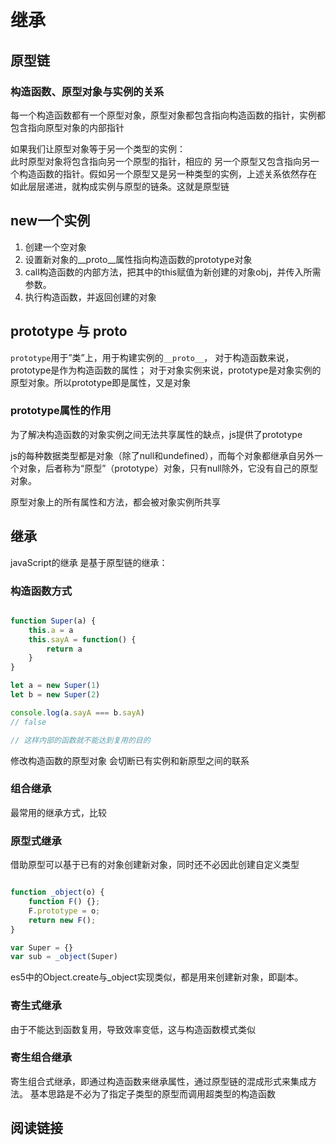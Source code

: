 # 继承
## 原型链
### 构造函数、原型对象与实例的关系
每一个构造函数都有一个原型对象，原型对象都包含指向构造函数的指针，实例都包含指向原型对象的内部指针  

如果我们让原型对象等于另一个类型的实例：  
此时原型对象将包含指向另一个原型的指针，相应的 另一个原型又包含指向另一个构造函数的指针。假如另一个原型又是另一种类型的实例，上述关系依然存在 如此层层递进，就构成实例与原型的链条。这就是原型链

## new一个实例

1. 创建一个空对象
2. 设置新对象的__proto__属性指向构造函数的prototype对象
3. call构造函数的内部方法，把其中的this赋值为新创建的对象obj，并传入所需参数。
4. 执行构造函数，并返回创建的对象

## prototype 与 __proto__

```prototype```用于”类”上，用于构建实例的```__proto__```，
对于构造函数来说，prototype是作为构造函数的属性；
对于对象实例来说，prototype是对象实例的原型对象。所以prototype即是属性，又是对象


<!-- __proto__ -->

### prototype属性的作用

为了解决构造函数的对象实例之间无法共享属性的缺点，js提供了prototype

js的每种数据类型都是对象（除了null和undefined），而每个对象都继承自另外一个对象，后者称为“原型”（prototype）对象，只有null除外，它没有自己的原型对象。

原型对象上的所有属性和方法，都会被对象实例所共享


## 继承

javaScript的继承 是基于原型链的继承：

### 构造函数方式

``` javaScript

function Super(a) {
    this.a = a
    this.sayA = function() {
        return a
    }
}

let a = new Super(1)
let b = new Super(2)

console.log(a.sayA === b.sayA)
// false

// 这样内部的函数就不能达到复用的目的

```

修改构造函数的原型对象 会切断已有实例和新原型之间的联系

### 组合继承

最常用的继承方式，比较

### 原型式继承

借助原型可以基于已有的对象创建新对象，同时还不必因此创建自定义类型

``` javaScript

function _object(o) {
    function F() {};
    F.prototype = o;
    return new F();
}

var Super = {}
var sub = _object(Super)

```

es5中的Object.create与_object实现类似，都是用来创建新对象，即副本。


### 寄生式继承

由于不能达到函数复用，导致效率变低，这与构造函数模式类似


### 寄生组合继承

寄生组合式继承，即通过构造函数来继承属性，通过原型链的混成形式来集成方法。
基本思路是不必为了指定子类型的原型而调用超类型的构造函数

## 阅读链接


